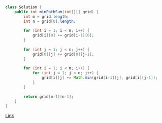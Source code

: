 ```java

class Solution {
    public int minPathSum(int[][] grid) {
        int m = grid.length;
        int n = grid[0].length;
        
        for (int i = 1; i < m; i++) {
            grid[i][0] += grid[i-1][0];
        }
        
        for (int j = 1; j < n; j++) {
            grid[0][j] += grid[0][j-1];
        }
        
        for (int i = 1; i < m; i++) {
            for (int j = 1; j < n; j++) {
                grid[i][j] += Math.min(grid[i-1][j], grid[i][j-1]);
            }
        }
        
        return grid[m-1][n-1];
    }
}


```

[Link](https://leetcode.com/problems/minimum-path-sum/description/?envType=problem-list-v2&envId=55ac4kuc)